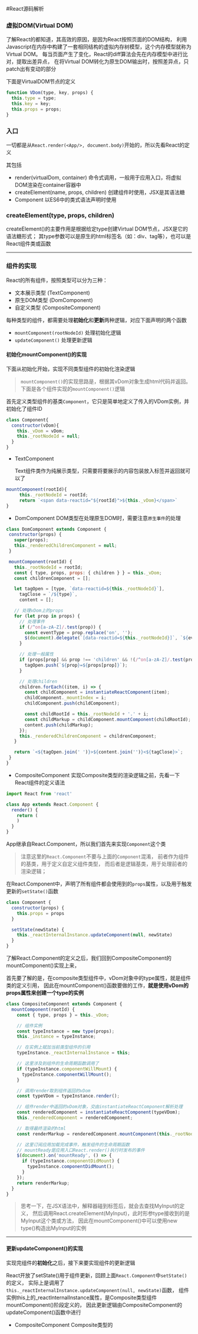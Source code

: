 #React源码解析

### 虚拟DOM(Virtual DOM)
了解React的都知道，其高效的原因，是因为React按照页面的DOM结构，
利用Javascript在内存中构建了一套相同结构的虚拟内存树模型，这个内存模型就称为Virtual DOM。
每当页面产生了变化，React的diff算法会先在内存模型中进行比对，提取出差异点，
在将Virtual DOM转化为原生DOM输出时，按照差异点，只patch出有变动的部分

下面是VirtualDOM节点的定义
```javascript
function VDom(type, key, props) {
  this.type = type;
  this.key = key;
  this.props = props;
}
```

### 入口
一切都是从`React.render(<App/>, document.body)`开始的，所以先看React的定义

其包括
- render(virtualDom, container) 
  命令式调用，一般用于应用入口，将虚拟DOM渲染在container容器中
- createElement(name, props, children)
  创建组件时使用，JSX是其语法糖
- Component
  以ES6中的类式语法声明时使用

### createElement(type, props, children)

createElement()的主要作用是根据给定type创建Virtual DOM节点，JSX是它的语法糖形式；
其type参数可以是原生的html标签名（如：div、tag等），也可以是React组件类或函数

---
### 组件的实现

React的所有组件，按照类型可以分为三种：
- 文本展示类型 (TextComponent)
- 原生DOM类型 (DomComponent)
- 自定义类型 (CompositeComponent)

每种类型的组件，都需要处理**初始化**和**更新**两种逻辑，对应下面声明的两个函数
- `mountComponent(rootNodeId)` 处理初始化逻辑
- `updateComponent()` 处理更新逻辑

#### 初始化mountComponent()的实现
下面从初始化开始，实现不同类型组件的初始化渲染逻辑
    
> `mountComponent()`的实现思路是，根据其vDom对象生成html代码并返回。下面是各个组件实现的`mountComponent()`逻辑


首先定义类型组件的基类`Component`，它只是简单地定义了传入的VDom实例，并初始化了组件ID
```javascript
class Component{
  constructor(vDom){
    this._vDom = vDom;
    this._rootNodeId = null;
  }
}
```

- TextComponent

    Text组件类作为纯展示类型，只需要将要展示的内容包装放入标签并返回就可以了
                 
```javascript
mountComponent(rootId){
     this._rootNodeId = rootId;
     return `<span data-reactid="${rootId}">${this._vDom}</span>`
}
```
 
- DomComponent
    DOM类型在处理原生DOM时，需要注意`原生事件`的处理
 ```javascript
class DomComponent extends Component {
  constructor(props) {
    super(props);
    this._renderedChildrenComponent = null;
  }

  mountComponent(rootId) {
    this._rootNodeId = rootId;
    const { type, props, props: { children } } = this._vDom;
    const childrenComponent = [];

    let tagOpen = [type, `data-reactid=${this._rootNodeId}`],
      tagClose = `/${type}`,
      content = [];

    // 处理vDom上的props
    for (let prop in props) {
      // 处理事件
      if (/^on[a-zA-Z]/.test(prop)) {
        const eventType = prop.replace('on', '');
        $(document).delegate(`[data-reactid=${this._rootNodeId}]`, `${eventType}.${this._rootNodeId}`, props[propKey]);
      }

      // 处理一般属性
      if (props[prop] && prop !== 'children' && !(/^on[a-zA-Z]/.test(prop))) {
        tagOpen.push(`${prop}=${props[prop]}`);
      }

      // 处理children
      children.forEach((item, i) => {
        const childComponent = instantiateReactComponent(item);
        childComponent._mountIndex = i;
        childComponent.push(childComponent);

        const childRootId = this._rootNodeId + '.' + i;
        const childMarkup = childComponent.mountComponent(childRootId);
        content.push(childMarkup);
      });
      this._renderedChildrenComponent = childrenComponent;
    }

    return `<${tagOpen.join(' ')}>${content.join('')}<${tagClose}>`;
  }
}
```

- CompositeComponent
    实现Composite类型的渲染逻辑之前，先看一下React组件的定义语法
```javascript
import React from 'react'

class App extends React.Component {
  render() {
    return (
    )
  }
}
```
App继承自React.Component，所以我们首先来实现`Component`这个类
> 注意这里的`React.Component`不要与上面的`Component`混淆，
前者作为组件的基类，用于定义自定义组件类型，
而后者是逻辑基类，用于处理前者的渲染逻辑；


在React.Component中，声明了所有组件都会使用到的`props`属性，以及用于触发更新的`setState()`函数

```javascript
class Component {
  constructor(props) {
    this.props = props
  }

  setState(newState) {
    this._reactInternalInstance.updateComponent(null, newState)
  }
}
```
了解React.Component的定义之后，我们回到CompositeComponent的mountComponent()实现上来，

首先要了解的是，在composite类型组件中，vDom对象中的type属性，就是组件类的定义引用，
因此在mountComponent()函数要做的工作，**就是使用vDom的props属性来创建一个type的实例**
```javascript
class CompositeComponent extends Component {
  mountComponent(rootId) {
    const { type, props } = this._vDom;

    // 组件实例
    const typeInstance = new type(props);
    this._instance = typeInstance;

    // 在实例上赋加当前类型组件的引用
    typeInstance._reactInternalInstance = this;

    // 这里涉及到组件的生命周期函数调用了
    if (typeInstance.componentWillMount) {
      typeInstance.componentWillMount();
    }

    // 调用render取到组件返回的vDom
    const typeVDom = typeInstance.render();

    // 组件render中返回的vDom对象，交由instantiateReactComponent解析处理
    const renderedComponent = instantiateReactComponent(typeVDom);
    this._renderedComponent = renderedComponent;

    // 取得最终渲染的html
    const renderMarkup = renderedComponent.mountComponent(this._rootNodeId);

    // 这里订阅应用加载完成事件，触发组件的生命周期函数
    // mountReady是应用入口React.render()执行时发布的事件
    $(document).on('mountReady', () => {
      if (typeInstance.componentDidMount) {
        typeInstance.componentDidMount();
      }
    });
    return renderMarkup;
  }
}
```

> 思考一下，在JSX语法中，解释器碰到<MyInput/>标签后，就会去查找MyInput的定义，
然后调用React.createElement(MyInput)，此时形参type接收到的是MyInput这个类或方法，
因此在mountComponent()中可以使用new type()构造出MyInput的实例

---

#### 更新updateComponent()的实现
实现完组件的**初始化**之后，接下来要实现组件的更新逻辑

React开放了setState()用于组件更新，回顾上面`React.Component`中`setState()`的定义， 
实际上是调用了`this._reactInternalInstance.updateComponent(null, newState)`函数，
组件实例this上的_reactInternalInstance属性，是Composite类型组件mountComponent()阶段定义的，
因此更新逻辑由CompositeComponent的updateComponent()函数中进行

- CompositeComponent
    Composite类型的


